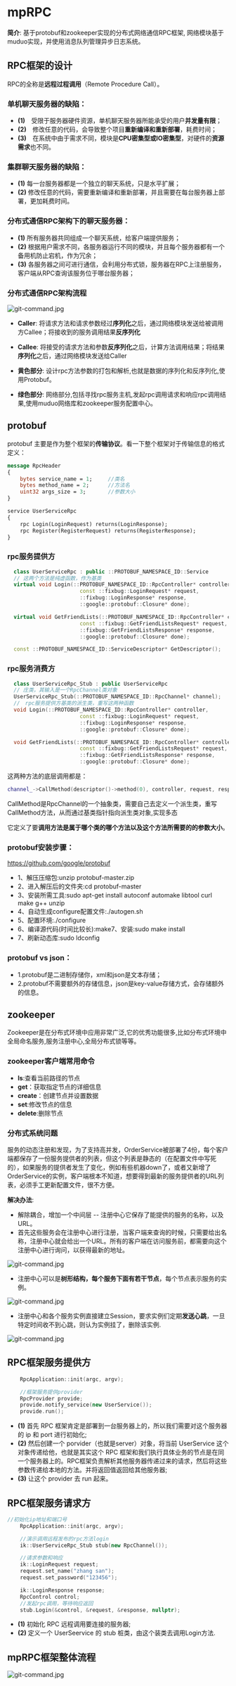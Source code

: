 # mpRPC
**简介**: 基于protobuf和zookeeper实现的分布式网络通信RPC框架, 网络模块基于muduo实现，并使用消息队列管理异步日志系统。

## RPC框架的设计
RPC的全称是**远程过程调用**（Remote Procedure Call）。

### 单机聊天服务器的缺陷：
- **(1)**　受限于服务器硬件资源，单机聊天服务器所能承受的用户**并发量有限**；
- **(2)**　修改任意的代码，会导致整个项目**重新编译和重新部署**，耗费时间；
- **(3)**　在系统中由于需求不同，模块是**CPU密集型或IO密集型**，对硬件的**资源需求**也不同。

### 集群聊天服务器的缺陷：
- **(1)** 每一台服务器都是一个独立的聊天系统，只是水平扩展；
- **(2)** 修改任意的代码，需要重新编译和重新部署，并且需要在每台服务器上部署，更加耗费时间。

### 分布式通信RPC架构下的聊天服务器：
- **(1)** 所有服务器共同组成一个聊天系统，给客户端提供服务；
- **(2)** 根据用户需求不同，各服务器运行不同的模块，并且每个服务器都有一个备用机防止宕机，作为冗余；
- **(3)** 各服务器之间可进行通信，会利用分布式锁，服务器在RPC上注册服务，客户端从RPC查询该服务位于哪台服务器；

### 分布式通信RPC架构流程
![git-command.jpg](https://camo.githubusercontent.com/cbf64d67d1f3215d77429739fdbc7a5eaae59affad2555aadce99bfc582c5fbc/68747470733a2f2f696d672d626c6f672e6373646e696d672e636e2f32303231303431383232343833323539372e706e673f782d6f73732d70726f636573733d696d6167652f77617465726d61726b2c747970655f5a6d46755a33706f5a57356e6147567064476b2c736861646f775f31302c746578745f6148523063484d364c7939696247396e4c6d4e7a5a473475626d56304c334e6f5a5735746157356e6548566c5356513d2c73697a655f31362c636f6c6f725f4646464646462c745f3730)

- **Caller**: 将请求方法和请求参数经过**序列化**之后，通过网络模块发送给被调用方Callee；将接收到的服务调用结果**反序列化**
- **Callee**: 将接受的请求方法和参数**反序列化**之后，计算方法调用结果；将结果**序列化**之后，通过网络模块发送给Caller

- **黄色部分**: 设计rpc方法参数的打包和解析,也就是数据的序列化和反序列化,使用Protobuf。
- **绿色部分**: 网络部分,包括寻找rpc服务主机,发起rpc调用请求和响应rpc调用结果,使用muduo网络库和zookeeper服务配置中心。

## protobuf
protobuf 主要是作为整个框架的**传输协议**。看一下整个框架对于传输信息的格式定义：
``` proto
message RpcHeader
{
    bytes service_name = 1; 	//类名
    bytes method_name = 2;		//方法名
    uint32 args_size = 3;		//参数大小
}

service UserServiceRpc
{
    rpc Login(LoginRequest) returns(LoginResponse);
    rpc Register(RegisterRequest) returns(RegisterResponse);
}
```
### rpc服务提供方
``` c++
  class UserServiceRpc : public ::PROTOBUF_NAMESPACE_ID::Service
  // 这两个方法是纯虚函数，作为基类
  virtual void Login(::PROTOBUF_NAMESPACE_ID::RpcController* controller,
                       const ::fixbug::LoginRequest* request,
                       ::fixbug::LoginResponse* response,
                       ::google::protobuf::Closure* done);

  virtual void GetFriendLists(::PROTOBUF_NAMESPACE_ID::RpcController* controller,
                       const ::fixbug::GetFriendListsRequest* request,
                       ::fixbug::GetFriendListsResponse* response,
                       ::google::protobuf::Closure* done);

  const ::PROTOBUF_NAMESPACE_ID::ServiceDescriptor* GetDescriptor();
```

### rpc服务消费方
``` c++
  class UserServiceRpc_Stub : public UserServiceRpc
  // 庄类，其输入是一个RpcChannel类对象
  UserServiceRpc_Stub(::PROTOBUF_NAMESPACE_ID::RpcChannel* channel);
  //　rpc服务提供方基类的派生类，重写这两种函数
  void Login(::PROTOBUF_NAMESPACE_ID::RpcController* controller,
                       const ::fixbug::LoginRequest* request,
                       ::fixbug::LoginResponse* response,
                       ::google::protobuf::Closure* done);

  void GetFriendLists(::PROTOBUF_NAMESPACE_ID::RpcController* controller,
                       const ::fixbug::GetFriendListsRequest* request,
                       ::fixbug::GetFriendListsResponse* response,
                       ::google::protobuf::Closure* done);
```
这两种方法的底层调用都是：
``` c++
channel_->CallMethod(descriptor()->method(0), controller, request, response, done);
```
CallMethod是RpcChannel的一个抽象类，需要自己去定义一个派生类，重写CallMethod方法，从而通过基类指针指向派生类对象,实现多态

它定义了要**调用方法是属于哪个类的哪个方法以及这个方法所需要的的参数大小**。

### protobuf安装步骤：
https://github.com/google/protobuf
- 1、解压压缩包:unzip protobuf-master.zip
- 2、进入解压后的文件夹:cd protobuf-master
- 3、安装所需工具:sudo apt-get install autoconf automake libtool curl make g++ unzip
- 4、自动生成configure配置文件:./autogen.sh
- 5、配置环境:./configure
- 6、编译源代码(时间比较长):make7、安装:sudo make install
- 7、刷新动态库:sudo ldconfig

### protobuf vs json：
- 1.protobuf是二进制存储你，xml和json是文本存储；
- 2.protobuf不需要额外的存储信息，json是key-value存储方式，会存储额外的信息。

## zookeeper
Zookeeper是在分布式环境中应用非常广泛,它的优秀功能很多,比如分布式环境中全局命名服务,服务注册中心,全局分布式锁等等。

### zookeeper客户端常用命令
- **ls**:查看当前路径的节点
- **get**：获取指定节点的详细信息
- **create**：创建节点并设置数据
- **set**:修改节点的信息
- **delete**:删除节点

### 分布式系统问题
服务的动态注册和发现，为了支持高并发，OrderService被部署了4份，每个客户端都保存了一份服务提供者的列表，但这个列表是静态的（在配置文件中写死的），如果服务的提供者发生了变化，例如有些机器down了，或者又新增了OrderService的实例，客户端根本不知道，想要得到最新的服务提供者的URL列表，必须手工更新配置文件，很不方便。

**解决办法**:
- 解除耦合，增加一个中间层 -- 注册中心它保存了能提供的服务的名称，以及URL。
- 首先这些服务会在注册中心进行注册，当客户端来查询的时候，只需要给出名称，注册中心就会给出一个URL。所有的客户端在访问服务前，都需要向这个注册中心进行询问，以获得最新的地址。

![git-command.jpg](https://img2018.cnblogs.com/blog/1672215/201906/1672215-20190616153201378-194806403.png)


- 注册中心可以是**树形结构，每个服务下面有若干节点**，每个节点表示服务的实例。

![git-command.jpg](https://img2018.cnblogs.com/blog/1672215/201906/1672215-20190616153210274-2041002168.png)


- 注册中心和各个服务实例直接建立Session，要求实例们定期**发送心跳**，一旦特定时间收不到心跳，则认为实例挂了，删除该实例.

![git-command.jpg](https://img2018.cnblogs.com/blog/1672215/201906/1672215-20190616153220003-32958374.png)

## RPC框架服务提供方
``` c++
    RpcApplication::init(argc, argv);

    //框架服务提供provider
    RpcProvider provide;
    provide.notify_service(new UserService());
    provide.run();
```
- **(1)** 首先 RPC 框架肯定是部署到一台服务器上的，所以我们需要对这个服务器的 ip 和 port 进行初始化;
- **(2)** 然后创建一个 porvider（也就是server）对象，将当前 UserService 这个对象传递给他，也就是其实这个 RPC 框架和我们执行具体业务的节点是在同一个服务器上的。RPC框架负责解析其他服务器传递过来的请求，然后将这些参数传递给本地的方法。并将返回值返回给其他服务器;
- **(3)** 让这个 provider 去 run 起来。

## RPC框架服务请求方
``` c++
//初始化ip地址和端口号
    RpcApplication::init(argc, argv);

    //演示调用远程发布的rpc方法login
    ik::UserServiceRpc_Stub stub(new RpcChannel());

    //请求参数和响应
    ik::LoginRequest request;
    request.set_name("zhang san");
    request.set_password("123456");

    ik::LoginResponse response;
    RpcControl control;
    //发起rpc调用，等待响应返回
    stub.Login(&control, &request, &response, nullptr);
```
- **(1)** 初始化 RPC 远程调用要连接的服务器;
- **(2)** 定义一个 UserSeervice 的 stub 桩类，由这个装类去调用Login方法.

## mpRPC框架整体流程
![git-command.jpg](mpRPC-process.png)

